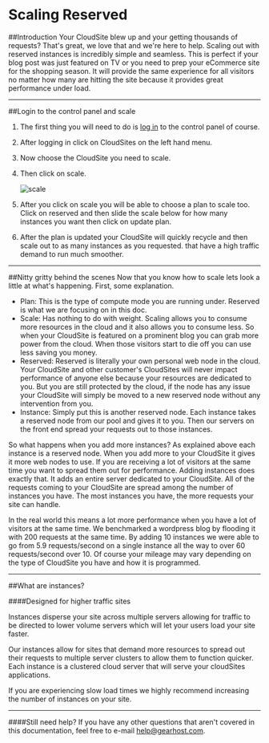 Scaling Reserved
==================

##Introduction
Your CloudSite blew up and your getting thousands of requests? That's great, we love that and we're here to help. Scaling out with reserved instances is incredibly simple and seamless. This is perfect if your blog post was just featured on TV or you need to prep your eCommerce site for the shopping season. It will provide the same experience for all visitors no matter how many are hitting the site because it provides great performance under load. 

***
##Login to the control panel and scale
1. The first thing you will need to do is [log in][login-link] to the control panel of course. 
2. After logging in click on CloudSites on the left hand menu. 
3. Now choose the CloudSite you need to scale.
4. Then click on scale. 

    ![scale][tab-scale]
 
5. After you click on scale you will be able to choose a plan to scale too. Click on reserved and then slide the scale below for how many instances you want then click on update plan. 
6. After the plan is updated your CloudSite will quickly recycle and then scale out to as many instances as you requested. 
that have a high traffic demand to run much smoother. 
***
##Nitty gritty behind the scenes
Now that you know how to scale lets look a little at what's happening. First, some explanation. 

- Plan: This is the type of compute mode you are running under. Reserved is what we are focusing on in this doc.
- Scale: Has nothing to do with weight. Scaling allows you to consume more resources in the cloud and it also allows you to consume less. So when your CloudSite is featured on a prominent blog you can grab more power from the cloud. When those visitors start to die off you can use less saving you money.  
- Reserved: Reserved is literally your own personal web node in the cloud. Your CloudSite and other customer's CloudSites will never impact performance of anyone else because your resources are dedicated to you. But you are still protected by the cloud, if the node has any issue your CloudSite will simply be moved to a new reserved node without any intervention from you. 
- Instance: Simply put this is another reserved node. Each instance takes a reserved node from our pool and gives it to you. Then our servers on the front end spread your requests out to those instances.

So what happens when you add more instances? As explained above each instance is a reserved node. When you add more to your CloudSite it gives it more web nodes to use. If you are receiving a lot of visitors at the same time you want to spread them out for performance. Adding instances does exactly that. It adds an entire server dedicated to your CloudSite. All of the requests coming to your CloudSite are spread among the number of instances you have. The most instances you have, the more requests your site can handle. 

In the real world this means a lot more performance when you have a lot of visitors at the same time. We benchmarked a wordpress blog by flooding it with 200 requests at the same time. By adding 10 instances we were able to go from 5.9 requests/second on a single instance all the way to over 60 requests/second over 10. Of course your mileage may vary depending on the type of CloudSite you have and how it is programmed.  
***
##What are instances?

####Designed for higher traffic sites

Instances disperse your site across multiple servers allowing for traffic to be directed to lower volume servers which will let your users load your site faster.

Our instances allow for sites that demand more resources to spread out their requests to multiple server clusters to allow them to function quicker. Each instance is a clustered cloud server that will serve your cloudSites applications.

If you are experiencing slow load times we highly recommend increasing the number of instances on your site.

***
####Still need help?
If you have any other questions that aren't covered in this documentation, feel free to e-mail <help@gearhost.com>.

[Login-Link]:https://my.gearhost.com/Account/Login
[tab-scale]: https://raw.githubusercontent.com/GearHost/docs/master/Images/tab-scale.png
